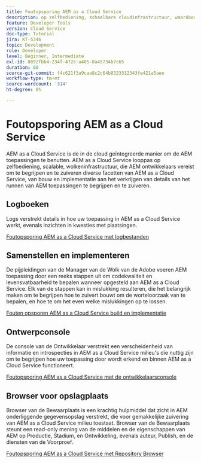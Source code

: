 ```yaml
---
title: Foutopsporing AEM as a Cloud Service
description: op zelfbediening, schaalbare cloudinfrastructuur, waardoor AEM ontwikkelaars moeten begrijpen hoe ze verschillende facetten van AEM as a Cloud Service kunnen begrijpen en debuggen, van het bouwen en implementeren tot het verkrijgen van details over het uitvoeren van AEM toepassingen.
feature: Developer Tools
version: Cloud Service
doc-type: Tutorial
jira: KT-5346
topic: Development
role: Developer
level: Beginner, Intermediate
exl-id: 8092fbb4-234f-472e-a405-8a45734b7c65
duration: 60
source-git-commit: f4c621f3a9caa8c2c64b8323312343fe421a5aee
workflow-type: tm+mt
source-wordcount: '314'
ht-degree: 0%

---
```


# Foutopsporing AEM as a Cloud Service

AEM as a Cloud Service is de in de cloud geïntegreerde manier om de AEM toepassingen te benutten. AEM as a Cloud Service looppas op zelfbediening, scalable, wolkeninfrastructuur, die AEM ontwikkelaars vereist om te begrijpen en te zuiveren diverse facetten van AEM as a Cloud Service, van bouw en implementatie aan het verkrijgen van details van het runnen van AEM toepassingen te begrijpen en te zuiveren.

## Logboeken

Logs verstrekt details in hoe uw toepassing in AEM as a Cloud Service werkt, evenals inzichten in kwesties met plaatsingen.

[Foutopsporing AEM as a Cloud Service met logbestanden](./logs.md)

## Samenstellen en implementeren

De pijpleidingen van de Manager van de Wolk van de Adobe voeren AEM toepassing door een reeks stappen uit om codekwaliteit en levensvatbaarheid te bepalen wanneer opgesteld aan AEM as a Cloud Service. Elk van de stappen kan in mislukking resulteren, die het belangrijk maken om te begrijpen hoe te zuivert bouwt om de worteloorzaak van te bepalen, en hoe te om het even welke mislukkingen op te lossen.

[Fouten opsporen AEM as a Cloud Service build en implementatie](./build-and-deployment.md)

## Ontwerpconsole

De console van de Ontwikkelaar verstrekt een verscheidenheid van informatie en introspecties in AEM as a Cloud Service milieu&#39;s die nuttig zijn om te begrijpen hoe uw toepassing door wordt erkend en binnen AEM as a Cloud Service functioneert.

[Foutopsporing AEM as a Cloud Service met de ontwikkelaarsconsole](./developer-console.md)

## Browser voor opslagplaats

Browser van de Bewaarplaats is een krachtig hulpmiddel dat zicht in AEM onderliggende gegevensopslag verstrekt, die voor gemakkelijke zuivering van AEM as a Cloud Service milieu toestaat. Browser van de Bewaarplaats steunt een read-only mening van de middelen en de eigenschappen van AEM op Productie, Stadium, en Ontwikkeling, evenals auteur, Publish, en de diensten van de Voorproef.

[Foutopsporing AEM as a Cloud Service met Repository Browser](./repository-browser.md)
